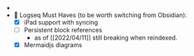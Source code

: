 -
- 💯 Logseq Must Haves (to be worth switching from Obsidian):
	- [x] iPad support with syncing
	- [ ] Persistent block references
		- as of [[2022/04/11]] still breaking when reindexed.
	- [x] Mermaidjs diagrams